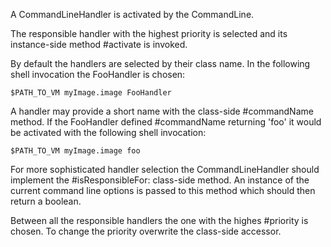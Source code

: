 A CommandLineHandler is activated by the CommandLine. 

The responsible handler with the highest priority is selected and its instance-side method #activate is invoked.

By default the handlers are selected by their class name. In the following shell invocation the FooHandler is chosen:

	$PATH_TO_VM myImage.image FooHandler

A handler may provide a short name with the class-side #commandName method. If the FooHandler defined #commandName returning 'foo' it would be activated with the following shell invocation:
	
	$PATH_TO_VM myImage.image foo
	
For more sophisticated handler selection the CommandLineHandler should implement the #isResponsibleFor: class-side method. An instance of the current command line options is passed to this method which should then return a boolean.

Between all the responsible handlers the one with the highes #priority is chosen. To change the priority overwrite the class-side accessor.
